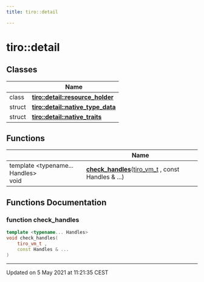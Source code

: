 ```yaml
---
title: tiro::detail

---
```


# tiro::detail

## Classes

|                | Name           |
| -------------- | -------------- |
| class | **[tiro::detail::resource_holder](/docs/api/classes/classtiro_1_1detail_1_1resource__holder)**  |
| struct | **[tiro::detail::native_type_data](/docs/api/classes/structtiro_1_1detail_1_1native__type__data)**  |
| struct | **[tiro::detail::native_traits](/docs/api/classes/structtiro_1_1detail_1_1native__traits)**  |

## Functions

|                | Name           |
| -------------- | -------------- |
| template <typename... Handles\> <br>void | **[check_handles](/docs/api/namespaces/namespacetiro_1_1detail#function-check_handles)**([tiro_vm_t](/docs/api/files/def_8h#typedef-tiro_vm_t) , const Handles & ...) |


## Functions Documentation

### function check_handles

```cpp
template <typename... Handles>
void check_handles(
    tiro_vm_t ,
    const Handles & ...
)
```






-------------------------------

Updated on  5 May 2021 at 11:21:35 CEST